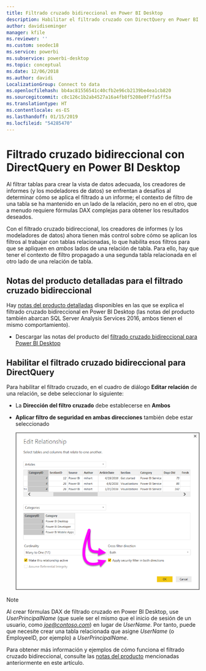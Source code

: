 ```yaml
---
title: Filtrado cruzado bidireccional en Power BI Desktop
description: Habilitar el filtrado cruzado con DirectQuery en Power BI Desktop
author: davidiseminger
manager: kfile
ms.reviewer: ''
ms.custom: seodec18
ms.service: powerbi
ms.subservice: powerbi-desktop
ms.topic: conceptual
ms.date: 12/06/2018
ms.author: davidi
LocalizationGroup: Connect to data
ms.openlocfilehash: bb4ac81556541c40cfb2e96cb2139be4ea1cb820
ms.sourcegitcommit: c8c126c1b2ab4527a16a4fb8f5208e0f7fa5ff5a
ms.translationtype: HT
ms.contentlocale: es-ES
ms.lasthandoff: 01/15/2019
ms.locfileid: "54285470"
---
```

# <a name="bidirectional-cross-filtering-using-directquery-in-power-bi-desktop"></a>Filtrado cruzado bidireccional con DirectQuery en Power BI Desktop

Al filtrar tablas para crear la vista de datos adecuada, los creadores de informes (y los modeladores de datos) se enfrentan a desafíos al determinar cómo se aplica el filtrado a un informe; el contexto de filtro de una tabla se ha mantenido en un lado de la relación, pero no en el otro, que a menudo requiere fórmulas DAX complejas para obtener los resultados deseados.

Con el filtrado cruzado bidireccional, los creadores de informes (y los modeladores de datos) ahora tienen más control sobre cómo se aplican los filtros al trabajar con tablas relacionadas, lo que habilita esos filtros para que se apliquen en *ambos* lados de una relación de tabla. Para ello, hay que tener el contexto de filtro propagado a una segunda tabla relacionada en el otro lado de una relación de tabla.

## <a name="detailed-whitepaper-for-bidirectional-cross-filtering"></a>Notas del producto detalladas para el filtrado cruzado bidireccional
Hay [notas del producto detalladas](http://download.microsoft.com/download/2/7/8/2782DF95-3E0D-40CD-BFC8-749A2882E109/Bidirectional%20cross-filtering%20in%20Analysis%20Services%202016%20and%20Power%20BI.docx) disponibles en las que se explica el filtrado cruzado bidireccional en Power BI Desktop (las notas del producto también abarcan SQL Server Analysis Services 2016, ambos tienen el mismo comportamiento).

* Descargar las notas del producto del [filtrado cruzado bidireccional para Power BI Desktop](http://download.microsoft.com/download/2/7/8/2782DF95-3E0D-40CD-BFC8-749A2882E109/Bidirectional%20cross-filtering%20in%20Analysis%20Services%202016%20and%20Power%20BI.docx)

## <a name="enabling-bidirectional-cross-filtering-for-directquery"></a>Habilitar el filtrado cruzado bidireccional para DirectQuery

Para habilitar el filtrado cruzado, en el cuadro de diálogo **Editar relación** de una relación, se debe seleccionar lo siguiente:

* La **Dirección del filtro cruzado** debe establecerse en **Ambos**
* **Aplicar filtro de seguridad en ambas direcciones** también debe estar seleccionado

  ![](media/desktop-bidirectional-filtering/bidirectional-filtering_2.png)

> [!NOTE]
> Al crear fórmulas DAX de filtrado cruzado en Power BI Desktop, use *UserPrincipalName* (que suele ser el mismo que el inicio de sesión de un usuario, como <em>joe@contoso.com</em>) en lugar de *UserName*. Por tanto, puede que necesite crear una tabla relacionada que asigne *UserName* (o EmployeeID, por ejemplo) a *UserPrincipalName*.

Para obtener más información y ejemplos de cómo funciona el filtrado cruzado bidireccional, consulte las [notas del producto](http://download.microsoft.com/download/2/7/8/2782DF95-3E0D-40CD-BFC8-749A2882E109/Bidirectional%20cross-filtering%20in%20Analysis%20Services%202016%20and%20Power%20BI.docx) mencionadas anteriormente en este artículo.

